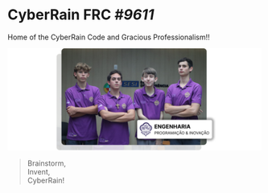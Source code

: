 # CyberRain FRC _#9611_

Home of the CyberRain Code and Gracious Professionalism!!

![CyberRain Dev Team](/assets/cr-team-org-pic.png)

> Brainstorm,<br>
> Invent,<br>
> CyberRain!
